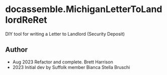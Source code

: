 # docassemble.MichiganLetterToLandlordReRet

DIY tool for writing a Letter to Landlord (Security Deposit)

## Author

* Aug 2023  Refactor and complete. Brett Harrison
* 2023      Initial dev by Suffolk member Bianca Stella Bruschi

